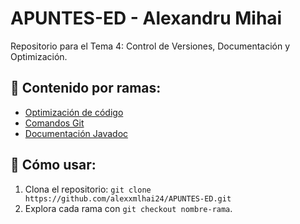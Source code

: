 # APUNTES-ED - Alexandru Mihai

Repositorio para el Tema 4: Control de Versiones, Documentación y Optimización.

## 📂 Contenido por ramas:
- [Optimización de código](optimizacion/optimizacion.md)
- [Comandos Git](comandos-git/comandos.md)
- [Documentación Javadoc](javadoc/javadoc.md)

## 📝 Cómo usar:
1. Clona el repositorio: `git clone https://github.com/alexxmlhai24/APUNTES-ED.git`
2. Explora cada rama con `git checkout nombre-rama`.
